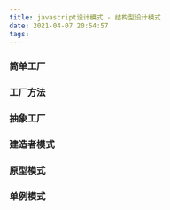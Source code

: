 ```yaml
---
title: javascript设计模式 - 结构型设计模式
date: 2021-04-07 20:54:57
tags:
---
```



### 简单工厂


### 工厂方法


### 抽象工厂


### 建造者模式


### 原型模式


### 单例模式